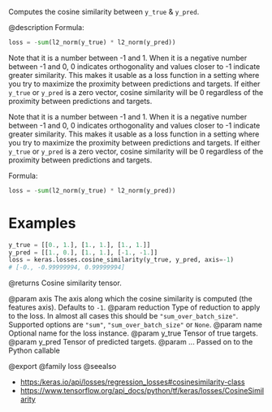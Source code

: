 Computes the cosine similarity between `y_true` & `y_pred`.

@description
Formula:
```python
loss = -sum(l2_norm(y_true) * l2_norm(y_pred))
```

Note that it is a number between -1 and 1. When it is a negative number
between -1 and 0, 0 indicates orthogonality and values closer to -1
indicate greater similarity. This makes it usable as a loss function in a
setting where you try to maximize the proximity between predictions and
targets. If either `y_true` or `y_pred` is a zero vector, cosine
similarity will be 0 regardless of the proximity between predictions
and targets.

Note that it is a number between -1 and 1. When it is a negative number
between -1 and 0, 0 indicates orthogonality and values closer to -1
indicate greater similarity. This makes it usable as a loss function in a
setting where you try to maximize the proximity between predictions and
targets. If either `y_true` or `y_pred` is a zero vector, cosine similarity
will be 0 regardless of the proximity between predictions and targets.

Formula:

```python
loss = -sum(l2_norm(y_true) * l2_norm(y_pred))
```

# Examples
```python
y_true = [[0., 1.], [1., 1.], [1., 1.]]
y_pred = [[1., 0.], [1., 1.], [-1., -1.]]
loss = keras.losses.cosine_similarity(y_true, y_pred, axis=-1)
# [-0., -0.99999994, 0.99999994]
```

@returns
Cosine similarity tensor.

@param axis The axis along which the cosine similarity is computed
    (the features axis). Defaults to `-1`.
@param reduction Type of reduction to apply to the loss. In almost all cases
    this should be `"sum_over_batch_size"`.
    Supported options are `"sum"`, `"sum_over_batch_size"` or `None`.
@param name Optional name for the loss instance.
@param y_true Tensor of true targets.
@param y_pred Tensor of predicted targets.
@param ... Passed on to the Python callable

@export
@family loss
@seealso
+ <https:/keras.io/api/losses/regression_losses#cosinesimilarity-class>
+ <https://www.tensorflow.org/api_docs/python/tf/keras/losses/CosineSimilarity>
